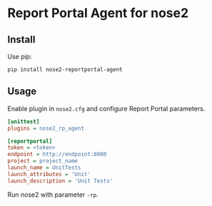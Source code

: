 # Report Portal Agent for nose2

## Install

Use pip:

```
pip install nose2-reportportal-agent
```

## Usage

Enable plugin in `nose2.cfg` and configure Report Portal parameters.

```cfg
[unittest]
plugins = nose2_rp_agent

[reportportal]
token = <token>
endpoint = http://endpoint:8080
project = project_name
launch_name = UnitTests
launch_attributes = 'Unit'
launch_description = 'Unit Tests'
```

Run nose2 with parameter `-rp`.
